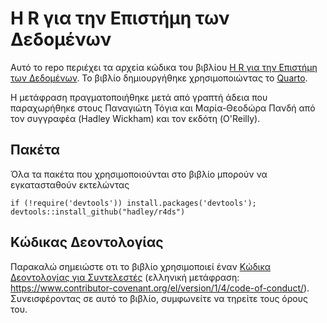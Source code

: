 # Η R για την Επιστήμη των Δεδομένων

Αυτό το repo περιέχει τα αρχεία κώδικα του βιβλίου [Η R για την Επιστήμη των Δεδομένων](http://r4ds.hadley.nz).
Το βιβλίο δημιουργήθηκε χρησιμοποιώντας το [Quarto](https://quarto.org/).

Η μετάφραση πραγματοποιήθηκε μετά από γραπτή άδεια που παραχωρήθηκε στους Παναγιώτη Τόγια και Μαρία-Θεοδώρα Πανδή από τον συγγραφέα (Hadley Wickham) και τον εκδότη (O'Reilly).

## Πακέτα

Όλα τα πακέτα που χρησιμοποιούνται στο βιβλίο μπορούν να εγκατασταθούν εκτελώντας
```
if (!require('devtools')) install.packages('devtools');
devtools::install_github("hadley/r4ds")
```

## Κώδικας Δεοντολογίας

Παρακαλώ σημειώστε οτι το βιβλίο χρησιμοποιεί έναν [Κώδικα Δεοντολογίας για Συντελεστές](https://contributor-covenant.org/version/2/0/CODE_OF_CONDUCT.html) (ελληνική μετάφραση: <https://www.contributor-covenant.org/el/version/1/4/code-of-conduct/>).
Συνεισφέροντας σε αυτό το βιβλίο, συμφωνείτε να τηρείτε τους όρους του.

